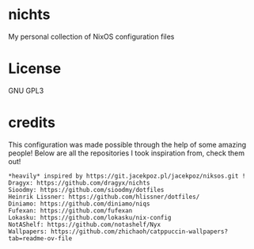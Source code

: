 # nichts

My personal collection of NixOS configuration files

# License

GNU GPL3

# credits

This configuration was made possible through the help of some amazing people!
Below are all the repositories I took inspiration from, check them out!

```
*heavily* inspired by https://git.jacekpoz.pl/jacekpoz/niksos.git !
Dragyx: https://github.com/dragyx/nichts
Sioodmy: https://github.com/sioodmy/dotfiles
Heinrik Lissner: https://github.com/hlissner/dotfiles/
Diniamo: https://github.com/diniamo/niqs
Fufexan: https://github.com/fufexan
Lokasku: https://github.com/lokasku/nix-config
NotAShelf: https://github.com/notashelf/Nyx
Wallpapers: https://github.com/zhichaoh/catppuccin-wallpapers?tab=readme-ov-file
```
